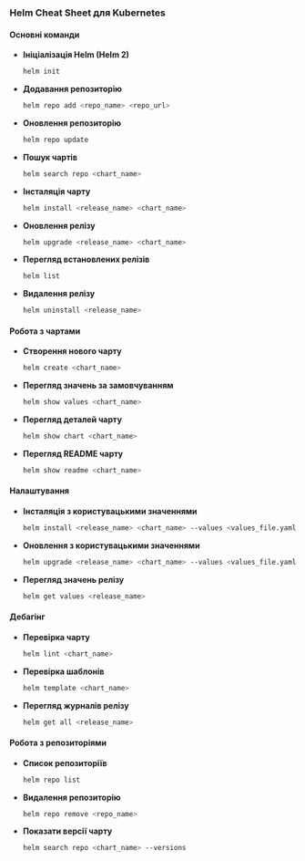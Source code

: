 ### Helm Cheat Sheet для Kubernetes

#### Основні команди

- **Ініціалізація Helm (Helm 2)**
  ```bash
  helm init
  ```

- **Додавання репозиторію**
  ```bash
  helm repo add <repo_name> <repo_url>
  ```

- **Оновлення репозиторію**
  ```bash
  helm repo update
  ```

- **Пошук чартів**
  ```bash
  helm search repo <chart_name>
  ```

- **Інсталяція чарту**
  ```bash
  helm install <release_name> <chart_name>
  ```

- **Оновлення релізу**
  ```bash
  helm upgrade <release_name> <chart_name>
  ```

- **Перегляд встановлених релізів**
  ```bash
  helm list
  ```

- **Видалення релізу**
  ```bash
  helm uninstall <release_name>
  ```

#### Робота з чартами

- **Створення нового чарту**
  ```bash
  helm create <chart_name>
  ```

- **Перегляд значень за замовчуванням**
  ```bash
  helm show values <chart_name>
  ```

- **Перегляд деталей чарту**
  ```bash
  helm show chart <chart_name>
  ```

- **Перегляд README чарту**
  ```bash
  helm show readme <chart_name>
  ```

#### Налаштування

- **Інсталяція з користувацькими значеннями**
  ```bash
  helm install <release_name> <chart_name> --values <values_file.yaml>
  ```

- **Оновлення з користувацькими значеннями**
  ```bash
  helm upgrade <release_name> <chart_name> --values <values_file.yaml>
  ```

- **Перегляд значень релізу**
  ```bash
  helm get values <release_name>
  ```

#### Дебагінг

- **Перевірка чарту**
  ```bash
  helm lint <chart_name>
  ```

- **Перевірка шаблонів**
  ```bash
  helm template <chart_name>
  ```

- **Перегляд журналів релізу**
  ```bash
  helm get all <release_name>
  ```

#### Робота з репозиторіями

- **Список репозиторіїв**
  ```bash
  helm repo list
  ```

- **Видалення репозиторію**
  ```bash
  helm repo remove <repo_name>
  ```

- **Показати версії чарту**
  ```bash
  helm search repo <chart_name> --versions
  ```